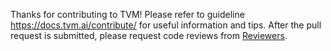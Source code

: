 Thanks for contributing to TVM!   Please refer to guideline https://docs.tvm.ai/contribute/ for useful information and tips. After the pull request is submitted, please request code reviews from [Reviewers](https://github.com/dmlc/tvm/blob/master/CONTRIBUTORS.md#reviewers).
